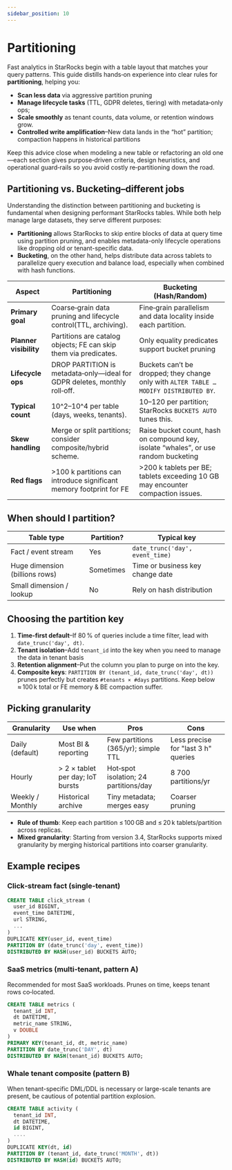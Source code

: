 ```yaml
---
sidebar_position: 10
---
```


# Partitioning

Fast analytics in StarRocks begin with a table layout that matches your query patterns. This guide distills hands‑on experience into clear rules for **partitioning**, helping you:

- **Scan less data** via aggressive partition pruning
- **Manage lifecycle tasks** (TTL, GDPR deletes, tiering) with metadata‑only ops;
- **Scale smoothly** as tenant counts, data volume, or retention windows grow.
- **Controlled write amplification**–New data lands in the “hot” partition; compaction happens in historical partitions

Keep this advice close when modeling a new table or refactoring an old one—each section gives purpose‑driven criteria, design heuristics, and operational guard‑rails so you avoid costly re‑partitioning down the road.

## Partitioning vs. Bucketing–different jobs

Understanding the distinction between partitioning and bucketing is fundamental when designing performant StarRocks tables. While both help manage large datasets, they serve different purposes:

- **Partitioning** allows StarRocks to skip entire blocks of data at query time using partition pruning, and enables metadata-only lifecycle operations like dropping old or tenant-specific data.
- **Bucketing**, on the other hand, helps distribute data across tablets to parallelize query execution and balance load, especially when combined with hash functions.

| Aspect | Partitioning | Bucketing (Hash/Random) |
| ------ | ------------ | ----------------------- |
| **Primary goal** | Coarse‑grain data pruning and lifecycle control(TTL, archiving). | Fine‑grain parallelism and data locality inside each partition. |
| **Planner visibility** | Partitions are catalog objects; FE can skip them via predicates. | Only equality predicates support bucket pruning |
| **Lifecycle ops** | DROP PARTITION is metadata‑only—ideal for GDPR deletes, monthly roll‑off. | Buckets can’t be dropped; they change only with `ALTER TABLE … MODIFY DISTRIBUTED BY`. |
| **Typical count** | 10^2–10^4 per table (days, weeks, tenants). | 10–120 per partition; StarRocks `BUCKETS AUTO` tunes this. |
| **Skew handling** | Merge or split partitions; consider composite/hybrid scheme. | Raise bucket count, hash on compound key, isolate “whales”, or use random bucketing |
| **Red flags** | >100 k partitions can introduce significant memory footprint for FE | >200 k tablets per BE; tablets exceeding 10 GB may encounter compaction issues. |

## When should I partition?

| Table type | Partition? | Typical key |
| ---------- | ---------- | ----------- |
| Fact / event stream | Yes | `date_trunc('day', event_time)` |
| Huge dimension (billions rows) | Sometimes | Time or business key change date |
| Small dimension / lookup | No | Rely on hash distribution |

## Choosing the partition key

1. **Time‑first default**–If 80 % of queries include a time filter, lead with `date_trunc('day', dt)`.
2. **Tenant isolation**–Add `tenant_id` into the key when you need to manage the data in tenant basis
3. **Retention alignment**–Put the column you plan to purge on into the key.
4. **Composite keys**: `PARTITION BY (tenant_id, date_trunc('day', dt))` prunes perfectly but creates `#tenants × #days` partitions. Keep below ≈ 100 k total or FE memory & BE compaction suffer.

## Picking granularity

| Granularity | Use when | Pros | Cons |
| ----------- | -------- | ---- | ---- |
| Daily (default) | Most BI & reporting | Few partitions (365/yr); simple TTL | Less precise for "last 3 h" queries |
| Hourly | > 2 × tablet per day; IoT bursts | Hot‑spot isolation; 24 partitions/day | 8 700 partitions/yr |
| Weekly / Monthly | Historical archive | Tiny metadata; merges easy | Coarser pruning |

- **Rule of thumb**: Keep each partition ≤ 100 GB and ≤ 20 k tablets/partition across replicas.
- **Mixed granularity**: Starting from version 3.4, StarRocks supports mixed granularity by merging historical partitions into coarser granularity. 

## Example recipes

### Click‑stream fact (single‑tenant)

```sql
CREATE TABLE click_stream (
  user_id BIGINT,
  event_time DATETIME,
  url STRING,
  ...
)
DUPLICATE KEY(user_id, event_time)
PARTITION BY (date_trunc('day', event_time))
DISTRIBUTED BY HASH(user_id) BUCKETS AUTO;
```

### SaaS metrics (multi‑tenant, pattern A)

Recommended for most SaaS workloads. Prunes on time, keeps tenant rows co‑located.

```sql
CREATE TABLE metrics (
  tenant_id INT,
  dt DATETIME,
  metric_name STRING,
  v DOUBLE
)
PRIMARY KEY(tenant_id, dt, metric_name)
PARTITION BY date_trunc('DAY', dt)
DISTRIBUTED BY HASH(tenant_id) BUCKETS AUTO;
```

### Whale tenant composite (pattern B)

When tenant-specific DML/DDL is necessary or large-scale tenants are present, be cautious of potential partition explosion.

```sql
CREATE TABLE activity (
  tenant_id INT,
  dt DATETIME,
  id BIGINT,
  ....
)
DUPLICATE KEY(dt, id)
PARTITION BY (tenant_id, date_trunc('MONTH', dt))
DISTRIBUTED BY HASH(id) BUCKETS AUTO;
```
